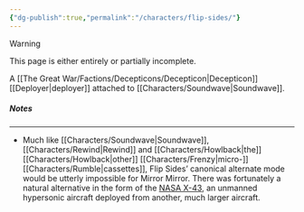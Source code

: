 ```yaml
---
{"dg-publish":true,"permalink":"/characters/flip-sides/"}
---
```

  
>[!warning] 
>This page is either entirely or partially incomplete. 

A [[The Great War/Factions/Decepticons/Decepticon\|Decepticon]] [[Deployer\|deployer]] attached to [[Characters/Soundwave\|Soundwave]].
##### Notes
---
- Much like [[Characters/Soundwave\|Soundwave]], [[Characters/Rewind\|Rewind]] and [[Characters/Howlback\|the]] [[Characters/Howlback\|other]] [[Characters/Frenzy\|micro-]][[Characters/Rumble\|cassettes]], Flip Sides’ canonical alternate mode would be utterly impossible for Mirror Mirror. There was fortunately a natural alternative in the form of the [NASA X-43](https://en.wikipedia.org/wiki/NASA_X-43), an unmanned hypersonic aircraft deployed from another, much larger aircraft. 